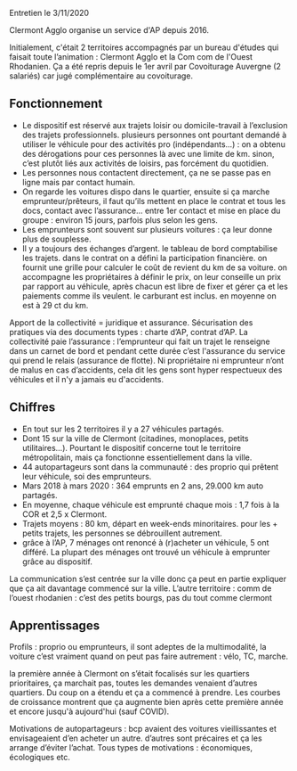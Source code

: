 Entretien le 3/11/2020

Clermont Agglo organise un service d'AP depuis 2016.

Initialement, c'était 2 territoires accompagnés par un bureau d'études qui faisait toute l’animation : Clermont Agglo et la Com com de l'Ouest Rhodanien.
Ça a été repris depuis le 1er avril par Covoiturage Auvergne (2 salariés) car jugé complémentaire au covoiturage.

## Fonctionnement

- Le dispositif est réservé aux trajets loisir ou domicile-travail à l’exclusion des trajets professionnels. plusieurs personnes ont pourtant demandé à utiliser le véhicule pour des activités pro (indépendants…) : on a obtenu des dérogations pour ces personnes là avec une limite de km. sinon, c’est plutôt liés aux activités de loisirs, pas forcément du quotidien.
- Les personnes nous contactent directement, ça ne se passe pas en ligne mais par contact humain. 
- On regarde les voitures dispo dans le quartier, ensuite si ça marche emprunteur/prêteurs, il faut qu’ils mettent en place le contrat et tous les docs, contact avec l’assurance… entre 1er contact et mise en place du groupe : environ 15 jours, parfois plus selon les gens.	
- Les emprunteurs sont souvent sur plusieurs voitures : ça leur donne plus de souplesse.
- Il y a toujours des échanges d’argent. le tableau de bord comptabilise les trajets. dans le contrat on a défini la participation financière. on fournit une grille pour calculer le coût de revient du km de sa voiture. on accompagne les propriétaires à définir le prix, on leur conseille un prix par rapport au véhicule, après chacun est libre de fixer et gérer ça et les paiements comme ils veulent. le carburant est inclus. en moyenne on est à 29 ct du km.

Apport de la collectivité = juridique et assurance. Sécurisation des pratiques via des documents types : charte d’AP, contrat d’AP. 
La collectivité paie l’assurance : l’emprunteur qui fait un trajet le renseigne dans un carnet de bord et pendant cette durée c’est l'assurance du service qui prend le relais (assurance de flotte). Ni propriétaire ni emprunteur n’ont de malus en cas d’accidents, cela dit les gens sont hyper respectueux des véhicules et il n'y a jamais eu d'accidents.


## Chiffres

- En tout sur les 2 territoires il y a 27 véhicules partagés. 
- Dont 15 sur la ville de Clermont (citadines, monoplaces, petits utilitaires…). Pourtant le dispositif concerne tout le territoire métropolitain, mais ça fonctionne essentiellement dans la ville. 
- 44 autopartageurs sont dans la communauté : des proprio qui prêtent leur véhicule, soi des emprunteurs. 
- Mars 2018 à mars 2020 : 364 emprunts en 2 ans, 29.000 km auto partagés. 
- En moyenne, chaque véhicule est emprunté chaque mois : 1,7 fois à la COR et 2,5 x Clermont. 
- Trajets moyens : 80 km, départ en week-ends minoritaires. pour les + petits trajets, les personnes se débrouillent autrement.	
- grâce à l’AP, 7 ménages ont renoncé à (r)acheter un véhicule, 5 ont différé. La plupart des ménages ont trouvé un véhicule à emprunter grâce au dispositif.

La communication s’est centrée sur la ville donc ça peut en partie expliquer que ça ait davantage commencé sur la ville.
L’autre territoire : comm de l’ouest rhodanien : c’est des petits bourgs, pas du tout comme clermont


## Apprentissages

Profils : proprio ou emprunteurs, il sont adeptes de la multimodalité, la voiture c’est vraiment quand on peut pas faire autrement : vélo, TC, marche.

la première année à Clermont on s’était focalisés sur les quartiers prioritaires, ça marchait pas, toutes les demandes venaient d’autres quartiers. Du coup on a étendu et ça a commencé à prendre.
Les courbes de croissance montrent que ça augmente bien après cette première année et encore jusqu'à aujourd'hui (sauf COVID).

Motivations de autopartageurs : bcp avaient des voitures vieillissantes et envisageaient d’en acheter un autre. d’autres sont précaires et ça les arrange d’éviter l’achat. Tous types de motivations : économiques, écologiques etc.
